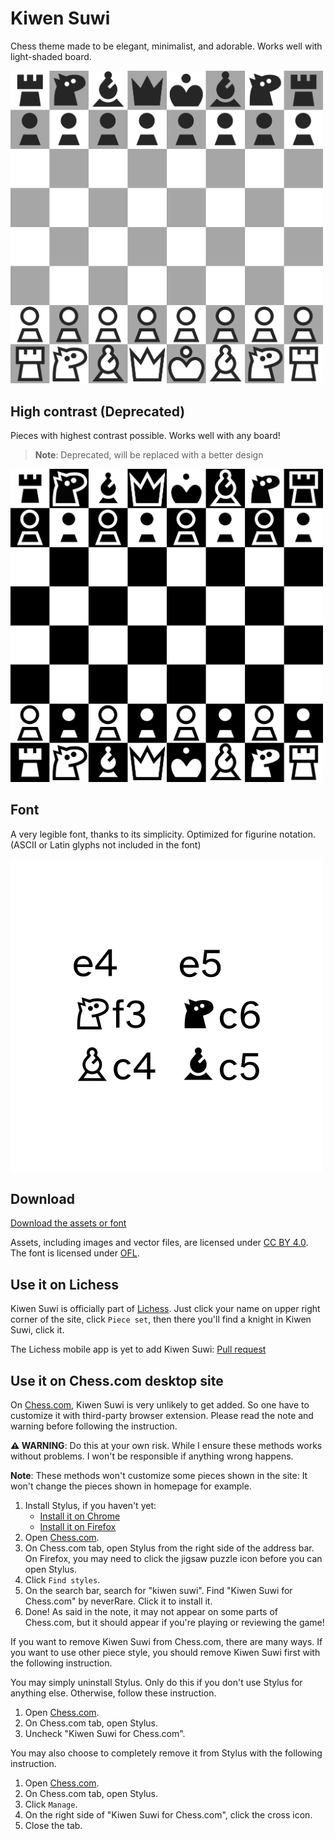 # Kiwen Suwi

Chess theme made to be elegant, minimalist, and adorable. Works well with light-shaded board.

<img src="./version/latest/kiwen-suwi/preview.png" width="500" alt="Chess" />

## High contrast (Deprecated)

Pieces with highest contrast possible. Works well with any board!

> **Note**: Deprecated, will be replaced with a better design

<img src="./version/latest/kiwen-suwi-high-contrast/preview.png" width="500" alt="Chess" />

## Font

A very legible font, thanks to its simplicity. Optimized for figurine notation. (ASCII or Latin glyphs not included in the font)

<img src="./version/latest/preview-font.png" width="500" alt="Chess" />

## Download

[Download the assets or font](https://github.com/neverRare/kiwen-suwi/releases)

Assets, including images and vector files, are licensed under [CC BY 4.0]. The font is licensed under [OFL].

[CC BY 4.0]: ./LICENSE-CC-BY-4.0
[OFL]: ./LICENSE-OFL

## Use it on Lichess

Kiwen Suwi is officially part of [Lichess]. Just click your name on upper right corner of the site, click `Piece set`, then there you'll find a knight in Kiwen Suwi, click it.

The Lichess mobile app is yet to add Kiwen Suwi: [Pull request]

[Lichess]: https://lichess.org/
[Pull request]: https://github.com/lichess-org/lichobile/pull/2344

## Use it on Chess.com desktop site

On [Chess.com], Kiwen Suwi is very unlikely to get added. So one have to customize it with third-party browser extension. Please read the note and warning before following the instruction.

**⚠ WARNING**: Do this at your own risk. While I ensure these methods works without problems. I won't be responsible if anything wrong happens.

**Note**: These methods won't customize some pieces shown in the site: It won't change the pieces shown in homepage for example.

1. Install Stylus, if you haven't yet:
   - [Install it on Chrome](https://chrome.google.com/webstore/detail/stylus/clngdbkpkpeebahjckkjfobafhncgmne)
   - [Install it on Firefox](https://addons.mozilla.org/firefox/addon/styl-us/)
2. Open [Chess.com].
3. On Chess.com tab, open Stylus from the right side of the address bar. On Firefox, you may need to click the jigsaw puzzle icon before you can open Stylus.
4. Click `Find styles`.
5. On the search bar, search for "kiwen suwi". Find "Kiwen Suwi for Chess.com" by neverRare. Click it to install it.
6. Done! As said in the note, it may not appear on some parts of Chess.com, but it should appear if you're playing or reviewing the game!

If you want to remove Kiwen Suwi from Chess.com, there are many ways. If you want to use other piece style, you should remove Kiwen Suwi first with the following instruction.

You may simply uninstall Stylus. Only do this if you don't use Stylus for anything else. Otherwise, follow these instruction.

1. Open [Chess.com].
2. On Chess.com tab, open Stylus.
3. Uncheck "Kiwen Suwi for Chess.com".

You may also choose to completely remove it from Stylus with the following instruction.

1. Open [Chess.com].
2. On Chess.com tab, open Stylus.
3. Click `Manage`.
4. On the right side of "Kiwen Suwi for Chess.com", click the cross icon.
5. Close the tab.

[Chess.com]: https://www.chess.com/
